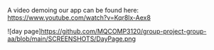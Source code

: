 A video demoing our app can be found here: 
https://www.youtube.com/watch?v=Kqr8lx-Aex8 

![day page]https://github.com/MQCOMP3120/group-project-group-aa/blob/main/SCREENSHOTS/DayPage.png
